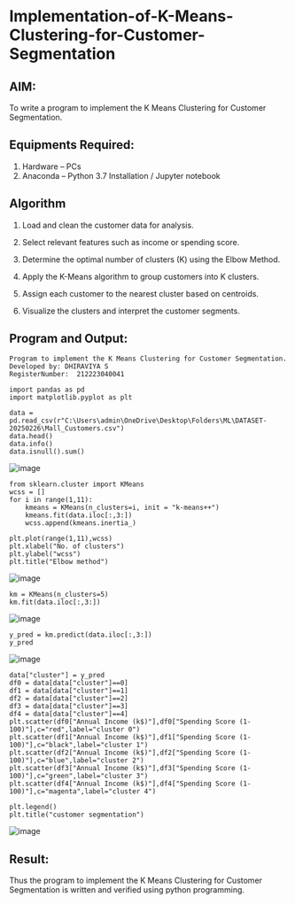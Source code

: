 # Implementation-of-K-Means-Clustering-for-Customer-Segmentation

## AIM:
To write a program to implement the K Means Clustering for Customer Segmentation.

## Equipments Required:
1. Hardware – PCs
2. Anaconda – Python 3.7 Installation / Jupyter notebook

## Algorithm
1. Load and clean the customer data for analysis.

2. Select relevant features such as income or spending score.

3. Determine the optimal number of clusters (K) using the Elbow Method.

4. Apply the K-Means algorithm to group customers into K clusters.

5. Assign each customer to the nearest cluster based on centroids.

6. Visualize the clusters and interpret the customer segments.
 

## Program and Output:
```
Program to implement the K Means Clustering for Customer Segmentation.
Developed by: DHIRAVIYA S
RegisterNumber:  212223040041
```
```
import pandas as pd
import matplotlib.pyplot as plt

data = pd.read_csv(r"C:\Users\admin\OneDrive\Desktop\Folders\ML\DATASET-20250226\Mall_Customers.csv")
data.head()
data.info()
data.isnull().sum()
```
![image](https://github.com/user-attachments/assets/998253bc-c0b3-400a-8fcf-3eaa7822f63b)

```
from sklearn.cluster import KMeans
wcss = []
for i in range(1,11):
    kmeans = KMeans(n_clusters=i, init = "k-means++")
    kmeans.fit(data.iloc[:,3:])
    wcss.append(kmeans.inertia_)

plt.plot(range(1,11),wcss)
plt.xlabel("No. of clusters")
plt.ylabel("wcss")
plt.title("Elbow method")
```
![image](https://github.com/user-attachments/assets/39355323-8326-4eb9-8449-f13dec34d0e9)

```
km = KMeans(n_clusters=5)
km.fit(data.iloc[:,3:])
```
![image](https://github.com/user-attachments/assets/0c6f53e4-0bda-4f5e-804b-15317b41064a)

```
y_pred = km.predict(data.iloc[:,3:])
y_pred
```
![image](https://github.com/user-attachments/assets/cff2987a-d060-4861-b663-c49d66e8537e)

```
data["cluster"] = y_pred
df0 = data[data["cluster"]==0]
df1 = data[data["cluster"]==1]
df2 = data[data["cluster"]==2]
df3 = data[data["cluster"]==3]
df4 = data[data["cluster"]==4]
plt.scatter(df0["Annual Income (k$)"],df0["Spending Score (1-100)"],c="red",label="cluster 0")
plt.scatter(df1["Annual Income (k$)"],df1["Spending Score (1-100)"],c="black",label="cluster 1")
plt.scatter(df2["Annual Income (k$)"],df2["Spending Score (1-100)"],c="blue",label="cluster 2")
plt.scatter(df3["Annual Income (k$)"],df3["Spending Score (1-100)"],c="green",label="cluster 3")
plt.scatter(df4["Annual Income (k$)"],df4["Spending Score (1-100)"],c="magenta",label="cluster 4")

plt.legend()
plt.title("customer segmentation")
```
![image](https://github.com/user-attachments/assets/eb606967-f923-4cec-9abc-f1cea4ffdfc0)


## Result:
Thus the program to implement the K Means Clustering for Customer Segmentation is written and verified using python programming.
